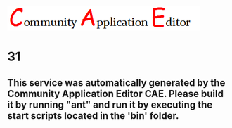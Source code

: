 ![CAE](https://github.com/PhilCAEOrg/microservice-31/blob/master/img/logo.png)  

31
===================


This service was automatically generated by the Community Application Editor CAE. Please build it by running "ant" and run it by executing the start scripts located in the 'bin' folder.
---------------
